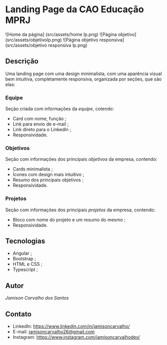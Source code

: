 # Landing Page da CAO Educação MPRJ
![Home da página] (src/assets/home lp.png)
![Página objetivo] (src/assets/objetivolp.png)
![Página objetivo responsiva] (src/assets/objetivo responsiva lp.png)
## Descrição
Uma landing page com uma design minimalista, com uma aparência visual bem intuitiva, completamente responsiva, organizada por seções, que são elas:

### Equipe
Seção criada com informações da *equipe*, cotendo:
* Card com nome, função ;
* Link para envio de e-mail ;
* Link direto para o LinkedIn ;
* Responsividade.
### Objetivos
Seção com informações dos principais *objetivos* da empresa, contendo:
* Cards minimalista ;
* Ícones com design mais intuitivo ;
* Resumo dos principais objetivos ;
* Responsividade.
### Projetos
Seção com informações dos principais *projetos* da empresa, contendo:
* Bloco com nome do projeto e um resumo do mesmo ;
* Responsividade.
## Tecnologias
* Angular ;
* Bootstrap ;
* HTML e CSS ;
* Typescript ;
## Autor
*Jamison Carvalho dos Santos*
## Contato
* LinkedIn: https://www.linkedin.com/in/jamisoncarvalho/
* E-mail: jamisoncarvalho26@gmail.com
* Instagram: https://www.instagram.com/jamisoncarvalhodev/
